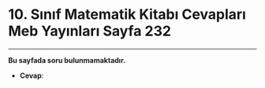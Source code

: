 # 10. Sınıf Matematik Kitabı Cevapları Meb Yayınları Sayfa 232

---

**Bu sayfada soru bulunmamaktadır.**

-   **Cevap**: